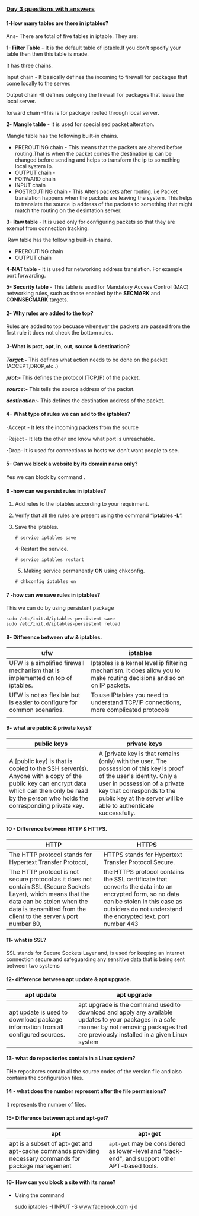 ### <u>Day 3 questions with answers</u>

#### 1-How many tables are there in iptables?

Ans- There are total of five tables in iptable. They are:

**1- Filter Table** - It is the default table of iptable.If you don't specify your table then then this table is made.

It has three chains.

Input  chain  - It basically defines the incoming to firewall for packages that come locally  to the server.

Output chain  -It defines outgoing the firewall for packages that leave the local server.

forward chain -This is for package routed through local server.



**2- Mangle table** - It is used for specialised packet alteration.

   Mangle table has the following built-in chains.

- PREROUTING chain - This means that the packets are altered before routing.That is when the packet comes the destination ip can be changed before sending and helps to transform the ip to something local system ip.
- OUTPUT chain - 
- FORWARD chain
- INPUT chain
- POSTROUTING chain - This Alters packets after routing. i.e Packet translation happens when the packets are leaving the system. This helps to translate the source ip address of the packets to something that might match the routing on the desintation server.

**3- Raw table** -  It is used only for configuring packets so that they are exempt from connection tracking.

​     Raw table has the following built-in chains.

- PREROUTING chain
- OUTPUT chain

**4-NAT table** - It is used for networking address translation. For example port forwarding. 

**5- Security table** - This table is used for Mandatory Access Control (MAC) networking rules, such as those enabled by the **SECMARK** and **CONNSECMARK** targets.



#### 2- Why rules are added to the top?

Rules are added to top becuase whenever the packets are passed from the first rule it does not check the bottom rules.

#### 3-What is prot, opt, in, out, source & destination?

***Target:-***
This defines what action needs to be done on the packet (ACCEPT,DROP,etc..)

***prot:-***
This defines the protocol (TCP,IP) of the packet.

***source:-***
This tells the source address of the packet.

***destination:-***
This defines the destination address of the packet.



#### 4- What type of rules we can add to the iptables? 

-Accept  - It lets the incoming packets from the source

 -Reject -  It lets the other end know what port is unreachable.

-Drop-  It is used  for connections to hosts we don’t want people to see.

#### 5-  Can we block a website by its domain name only?

Yes we can block by command .

#### 6 -how can we persist rules in iptables? 

1. Add rules to the iptables according to your requirment.

2. Verify that all the rules are present using the command “**iptables -L**“.

3. Save the iptables.

   ```
   # service iptables save
   ```

   4-Restart the service.

   ```
   # service iptables restart
   ```

   5. Making service permanently **ON** using chkconfig.

   ```
   # chkconfig iptables on
   ```

#### 7 -how can we save rules in iptables? 

This we can do by using persistent package 

```
sudo /etc/init.d/iptables-persistent save 
sudo /etc/init.d/iptables-persistent reload
```

#### 8- Difference between ufw & iptables.

| ufw                                                          | iptables                                                     |
| ------------------------------------------------------------ | ------------------------------------------------------------ |
| UFW is a simplified firewall mechanism that is implemented on top of iptables. | Iptables is a kernel level ip filtering mechanism. It does allow you to make routing decisions and so on on IP packets. |
| UFW is not as flexible but is easier to configure for common scenarios. | To use IPtables you need to understand TCP/IP connections, more complicated protocols |
|                                                              |                                                              |



#### 9-   what are public & private keys? 

| public keys                                                  | private keys                                                 |
| ------------------------------------------------------------ | ------------------------------------------------------------ |
| A [public key] is  that is copied to the SSH server(s). Anyone with a copy of the public key can encrypt data which can then only be read by the person who holds the corresponding private key. | A [private key is that remains (only) with the user. The possession of this key is proof of the user's identity. Only a user in possession of a private key that corresponds to the public key at the server will be able to authenticate successfully. |



#### 10 -  Difference between HTTP & HTTPS. 

| HTTP                                                         | HTTPS                                                        |
| ------------------------------------------------------------ | ------------------------------------------------------------ |
| The HTTP protocol stands for Hypertext Transfer Protocol,    | HTTPS stands for Hypertext Transfer Protocol Secure.         |
| The HTTP protocol is not secure protocol as it does not contain SSL (Secure Sockets Layer), which means that the data can be stolen when the data is transmitted from the client to the server.\ port number 80, | the HTTPS protocol contains the SSL certificate that converts the data into an encrypted form, so no data can be stolen in this case as outsiders do not understand the encrypted text.  port number 443 |



#### 11- what is SSL? 

SSL stands for Secure Sockets Layer and, is used  for keeping an internet connection secure and safeguarding any sensitive data that is being sent between two systems

#### 12- difference between apt update & apt upgrade. 

| apt update                                                   | apt upgrade                                                  |
| ------------------------------------------------------------ | ------------------------------------------------------------ |
| apt update is used to download package information from all configured sources. | apt upgrade is the command used to download and apply any available updates to your packages in a safe manner by not removing packages that are previously installed in a given Linux system |



#### 13- what do repositories contain in a Linux system? 

THe repositores contain all the source codes of the version file and also contains the configuration files.

#### 14 - what does the number represent after the file permissions? 

It represents the number of files.

#### 15- Difference between apt and apt-get?

| apt                                                          | apt-get                                                      |
| ------------------------------------------------------------ | ------------------------------------------------------------ |
| apt is a subset of apt-get and apt-cache commands providing necessary commands for package management | `apt-get` may be considered as lower-level and "back-end", and support other APT-based tools. |



#### 16- How can you block a site with its name?

- Using the command 

  sudo iptables -I INPUT -S www.facebook.com -j d



